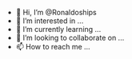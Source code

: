 - 👋 Hi, I’m @Ronaldoships
- 👀 I’m interested in ...
- 🌱 I’m currently learning ...
- 💞️ I’m looking to collaborate on ...
- 📫 How to reach me ...

<!---
Ronaldoships/Ronaldoships is a ✨ special ✨ repository because its `README.md` (this file) appears on your GitHub profile.
You can click the Preview link to take a look at your changes.
--->
